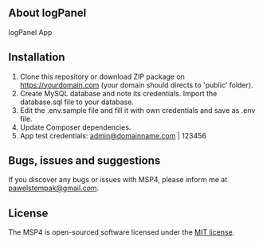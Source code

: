 ## About logPanel

logPanel App

## Installation

1. Clone this repository or download ZIP package on https://yourdomain.com (your domain should directs to 'public' folder).
2. Create MySQL database and note its credentials. Import the database.sql file to your database.
3. Edit the .env.sample file and fill it with own credentials and save as .env file.
4. Update Composer dependencies.
5. App test credentials: admin@domainname.com | 123456

## Bugs, issues and suggestions

If you discover any bugs or issues with MSP4, please inform me at pawelstempak@gmail.com.

## License

The MSP4 is open-sourced software licensed under the [MIT license](https://opensource.org/licenses/MIT).
